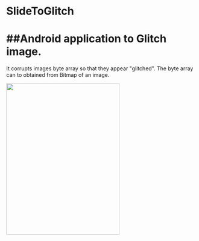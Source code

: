 # SlideToGlitch
##Android application to Glitch image. 
===
It corrupts images byte array so that they appear "glitched". The byte array can to obtained from Bitmap of an image.

<img src="https://github.com/shubhamvernekar/SlideToGlitch/blob/master/preview.gif" width="300" height="400" /> 
